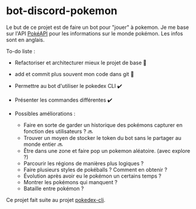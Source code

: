 # bot-discord-pokemon

Le but de ce projet est de faire un bot pour "jouer" à pokemon.
Je me base sur l'API [PokéAPI](https://pokeapi.co/) pour les informations sur le monde pokémon. Les infos sont en anglais.

To-do liste :
- Refactoriser et architecturer mieux le projet de base :arrows_counterclockwise:	
- add et commit plus souvent mon code dans git :arrows_counterclockwise:
- Permettre au bot d'utiliser le pokedex CLI :heavy_check_mark:
- Présenter les commandes différentes :heavy_check_mark:

- Possibles améliorations :
    - Faire en sorte de garder un historique des pokémons capturer en fonction des utilisateurs ? :soon:
    - Trouver un moyen de stocker le token du bot sans le partager au monde entier :soon:
    - Être dans une zone et faire pop un pokemon aléatoire. (avec explore ?)
    - Parcourir les régions de manières plus logiques ?
    - Faire plusieurs styles de pokéballs ? Comment en obtenir ?
    - Évolution après avoir eu le pokémon un certains temps ?
    - Montrer les pokémons qui manquent ?
    - Bataille entre pokémon ?


Ce projet fait suite au projet [pokedex-cli](https://github.com/breyting/pokedex).